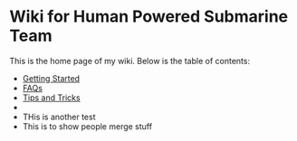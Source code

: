 # Wiki for Human Powered Submarine Team

This is the home page of my wiki. Below is the table of contents:

- [Getting Started](wiki_setup/getting-started.md)
- [FAQs](wiki_setup/faqs.md)
- [Tips and Tricks](wiki_setup/tips.md)
- 
- THis is another test
- This is to show people merge stuff
